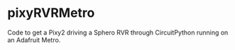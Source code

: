 # pixyRVRMetro
Code to get a Pixy2 driving a Sphero RVR through CircuitPython running on an Adafruit Metro.
